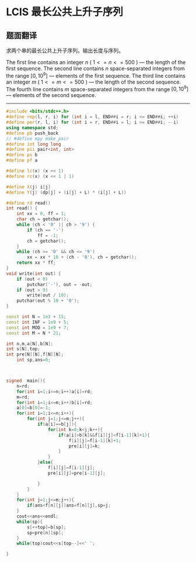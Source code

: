 # LCIS 最长公共上升子序列

## 题面翻译

求两个串的最长公共上升子序列。输出长度与序列。

The first line contains an integer $n$ ( $1<=n<=500$ ) — the length of the first sequence. The second line contains $n$ space-separated integers from the range $[0,10^{9}]$ — elements of the first sequence. The third line contains an integer $m$ ( $1<=m<=500$ ) — the length of the second sequence. The fourth line contains $m$ space-separated integers from the range $[0,10^{9}]$ — elements of the second sequence.

---

```C++
#include <bits/stdc++.h>
#define rep(l, r, i) for (int i = l, END##i = r; i <= END##i; ++i)
#define per(r, l, i) for (int i = r, END##i = l; i >= END##i; --i)
using namespace std;
#define pb push_back
// #define mpy make_pair
#define int long long
#define pii pair<int, int>
#define ps b
#define pf a

#define lc(x) (x << 1)
#define rc(x) (x << 1 | 1)

#define X(j) i[j]
#define Y(j) (dp[j] + (i[j] + L) * (i[j] + L))

#define rd read()
int read() {
    int xx = 0, ff = 1;
    char ch = getchar();
    while (ch < '0' || ch > '9') {
        if (ch == '-')
            ff = -1;
        ch = getchar();
    }
    while (ch >= '0' && ch <= '9')
        xx = xx * 10 + (ch - '0'), ch = getchar();
    return xx * ff;
}
void write(int out) {
    if (out < 0)
        putchar('-'), out = -out;
    if (out > 9)
        write(out / 10);
    putchar(out % 10 + '0');
}

const int N = 1e3 + 15;
const int INF = 1e9 + 5;
const int MOD = 1e9 + 7;
const int M = N * 21;

int n,m,a[N],b[N];
int s[N],top;
int pre[N][N],f[N][N];
    int sp,ans=0;



signed  main(){
	n=rd;
	for(int i=1;i<=n;i++)a[i]=rd;
    m=rd;
	for(int i=1;i<=m;i++)b[i]=rd;
    a[0]=b[0]=-1;
    for(int i=1;i<=n;i++){
        for(int j=1;j<=m;j++){
            if(a[i]==b[j]){
                for(int k=0;k<j;k++){
                    if(a[i]>b[k]&&f[i][j]<f[i-1][k]+1){
                        f[i][j]=f[i-1][k]+1;
                        pre[i][j]=k;
                    }
                }
            }else{
                f[i][j]=f[i-1][j];
                pre[i][j]=pre[i-1][j];

            }
        }
    }
    for(int j=1;j<=m;j++){
        if(ans<f[n][j])ans=f[n][j],sp=j;
    }
    cout<<ans<<endl;
    while(sp){
        s[++top]=b[sp];
        sp=pre[n][sp];
    }
    while(top)cout<<s[top--]<<' ';

}
```

